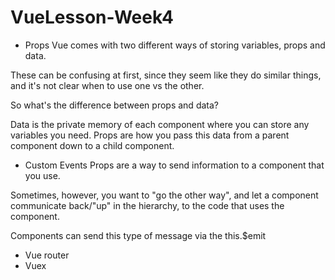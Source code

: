 # VueLesson-Week4

- Props
Vue comes with two different ways of storing variables, props and data.

These can be confusing at first, since they seem like they do similar things, and it's not clear when to use one vs the other.

So what's the difference between props and data?

Data is the private memory of each component where you can store any variables you need. Props are how you pass this data from a parent component down to a child component.

- Custom Events
Props are a way to send information to a component that you use.

Sometimes, however, you want to "go the other way", and let a component communicate back/"up" in the hierarchy, to the code that uses the component.

Components can send this type of message via the this.$emit

- Vue router
- Vuex

